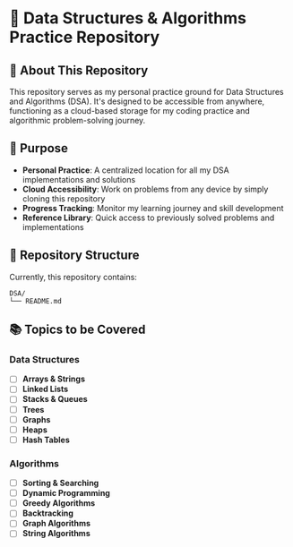 # 🚀 Data Structures & Algorithms Practice Repository

## 📖 About This Repository

This repository serves as my personal practice ground for Data Structures and Algorithms (DSA). It's designed to be accessible from anywhere, functioning as a cloud-based storage for my coding practice and algorithmic problem-solving journey.

## 🎯 Purpose

- **Personal Practice**: A centralized location for all my DSA implementations and solutions
- **Cloud Accessibility**: Work on problems from any device by simply cloning this repository
- **Progress Tracking**: Monitor my learning journey and skill development
- **Reference Library**: Quick access to previously solved problems and implementations

## 📁 Repository Structure

Currently, this repository contains:
```
DSA/
└── README.md
```

## 📚 Topics to be Covered

### Data Structures
- [ ] **Arrays & Strings**
- [ ] **Linked Lists**
- [ ] **Stacks & Queues**
- [ ] **Trees**
- [ ] **Graphs**
- [ ] **Heaps**
- [ ] **Hash Tables**

### Algorithms
- [ ] **Sorting & Searching**
- [ ] **Dynamic Programming**
- [ ] **Greedy Algorithms**
- [ ] **Backtracking**
- [ ] **Graph Algorithms**
- [ ] **String Algorithms**